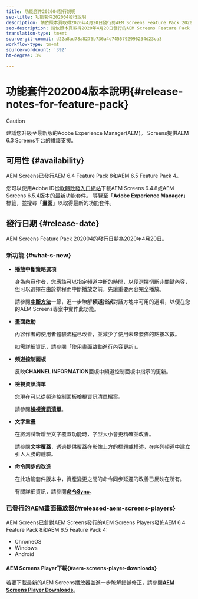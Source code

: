 ```yaml
---
title: 功能套件202004發行說明
seo-title: 功能套件202004發行說明
description: 請依照本頁取得2020年4月20日發行的AEM Screens Feature Pack 202004的資訊。
seo-description: 請依照本頁取得2020年4月20日發行的AEM Screens Feature Pack 202004的資訊。
translation-type: tm+mt
source-git-commit: d22a8ad78a8276b736a4d7455792996234d23ca3
workflow-type: tm+mt
source-wordcount: '392'
ht-degree: 3%

---
```



# 功能套件202004版本說明{#release-notes-for-feature-pack}

>[!CAUTION]
>
>建議您升級至最新版的Adobe Experience Manager(AEM)。 Screens提供AEM 6.3 Screens平台的維護支援。

## 可用性 {#availability}

AEM Screens已發行AEM 6.4 Feature Pack 8和AEM 6.5 Feature Pack 4。

您可以使用Adobe ID從[軟體散發入口網站](https://experience.adobe.com/#/downloads/content/software-distribution/en/aem.html)下載AEM Screens 6.4.8或AEM Screens 6.5.4版本的最新功能套件。 導覽至「**Adobe Experience Manager**」標籤，並搜尋「**畫面**」以取得最新的功能套件。

## 發行日期 {#release-date}

AEM Screens Feature Pack 202004的發行日期為2020年4月20日。

### 新功能 {#what-s-new}

* **播放中斷策略選項**

   身為內容作者，您應該可以指定頻道中斷的時間，以便選擇切斷非關鍵內容，但可以選擇在由於排程而中斷播放之前，先讓重要內容完全播放。

   請參閱&#x200B;**[中斷方法](/help/user-guide/channel-assignment.md#interruption-method-channel)**&#x200B;一節，進一步瞭解&#x200B;**頻道指派**&#x200B;對話方塊中可用的選項，以便在您的AEM Screens專案中實作此功能。

* **畫面啟動**

   內容作者的使用者體驗流程已改善，並減少了使用未來發佈的點按次數。

   如需詳細資訊，請參閱「使用畫面啟動進行內容更新」。**[](launches.md)**

* **頻道控制面板**

   反映&#x200B;**CHANNEL INFORMATION**&#x200B;面板中頻道控制面板中指示的更新。


* **檢視資訊清單**

   您現在可以從頻道控制面板檢視資訊清單檔案。

   請參閱&#x200B;**[檢視資訊清單](/help/user-guide/managing-channels.md#view-manifest)**。

* **文字重疊**

   在將測試新增至文字覆蓋功能時，字型大小會更精確並改善。

   請參閱&#x200B;**[文字覆蓋](text-overlay.md)**，透過提供覆蓋在影像上方的標題或描述，在序列頻道中建立引人入勝的體驗。

* **命令同步的改進**

   在此功能套件版本中，資產變更之間的命令同步延遲的改善已反映在所有。

   有關詳細資訊，請參閱&#x200B;**[命令Sync](using-command-sync.md)**。

### 已發行的AEM畫面播放器{#released-aem-screens-players}

AEM Screens已針對AEM Screens發行的AEM Screens Players發佈AEM 6.4 Feature Pack 8和AEM 6.5 Feature Pack 4:

* ChromeOS
* Windows
* Android

#### AEM Screens Player下載{#aem-screens-player-downloads}

若要下載最新的AEM Screens播放器並進一步瞭解錯誤修正，請參閱&#x200B;**[AEM Screens Player Downloads](https://download.macromedia.com/screens/)**。

